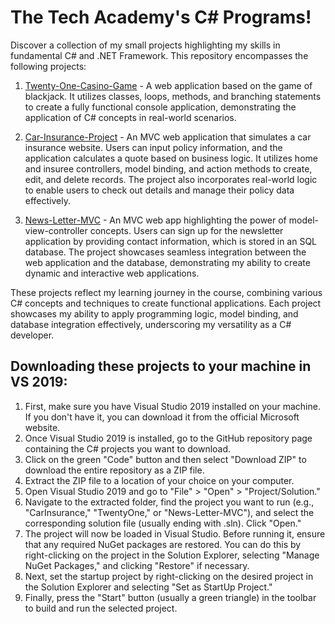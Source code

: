 # The Tech Academy's C# Programs!
Discover a collection of my small projects highlighting my skills in fundamental C# and .NET Framework. This repository encompasses the following projects:

1. [Twenty-One-Casino-Game](https://github.com/psalazar5/TheTechAcademyCSharpPrograms/tree/main/Basic_C%23_Programs/TwentyOneGame) - A web application based on the game of blackjack. It utilizes classes, loops, methods, and branching statements to create a fully functional console application, demonstrating the application of C# concepts in real-world scenarios.

2. [Car-Insurance-Project](https://github.com/psalazar5/The-Tech-Academy-Basic-C-Sharp-Projects/tree/main/Basic_C%23_Programs/CarInsurance) - An MVC web application that simulates a car insurance website. Users can input policy information, and the application calculates a quote based on business logic. It utilizes home and insuree controllers, model binding, and action methods to create, edit, and delete records. The project also incorporates real-world logic to enable users to check out details and manage their policy data effectively.
   
3. [News-Letter-MVC](https://github.com/psalazar5/The-Tech-Academy-Basic-C-Sharp-Projects/tree/main/Basic_C%23_Programs/WebApplicationMVC) -  An MVC web app highlighting the power of model-view-controller concepts. Users can sign up for the newsletter application by providing contact information, which is stored in an SQL database. The project showcases seamless integration between the web application and the database, demonstrating my ability to create dynamic and interactive web applications.

These projects reflect my learning journey in the course, combining various C# concepts and techniques to create functional applications. Each project showcases my ability to apply programming logic, model binding, and database integration effectively, underscoring my versatility as a C# developer.

## Downloading these projects to your machine in VS 2019:

<ol>
  <li>
    First, make sure you have Visual Studio 2019 installed on your machine. If you don't have it, you can download it from the official Microsoft website.
  </li>
  <li>
    Once Visual Studio 2019 is installed, go to the GitHub repository page containing the C# projects you want to download.    
  </li>
  <li>
    Click on the green "Code" button and then select "Download ZIP" to download the entire repository as a ZIP file.
  </li>
  <li>
    Extract the ZIP file to a location of your choice on your computer.
  </li>
  <li>
    Open Visual Studio 2019 and go to "File" > "Open" > "Project/Solution."
  </li>
  <li>
    Navigate to the extracted folder, find the project you want to run (e.g., "CarInsurance," "TwentyOne," or "News-Letter-MVC"), and select the corresponding solution file (usually ending with .sln). Click "Open."
  </li>
  <li>
    The project will now be loaded in Visual Studio. Before running it, ensure that any required NuGet packages are restored. You can do this by right-clicking on the project in the Solution Explorer, selecting "Manage NuGet Packages," and clicking "Restore" if necessary.
  </li>
  <li>
    Next, set the startup project by right-clicking on the desired project in the Solution Explorer and selecting "Set as StartUp Project."
  </li>
  <li>
    Finally, press the "Start" button (usually a green triangle) in the toolbar to build and run the selected project.
  </li>
</ol>
